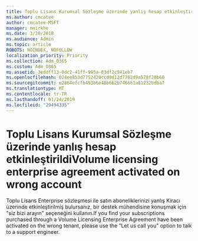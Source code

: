 ```yaml
---
title: Toplu Lisans Kurumsal Sözleşme üzerinde yanlış hesap etkinleştirildi
ms.author: cmcatee
author: cmcatee-MSFT
manager: mnirkhe
ms.date: 3/20/2018
ms.audience: Admin
ms.topic: article
ROBOTS: NOINDEX, NOFOLLOW
localization_priority: Priority
ms.collection: Adm_O365
ms.custom: Adm_O365
ms.assetid: 3eddff13-0dc2-41ff-995a-83df2c941eb7
ms.openlocfilehash: 024ee853d7752420ccd9d12d7762d9a578f28b60
ms.sourcegitcommit: e2864efcfb493b6e46b662b746661a61232bdba7
ms.translationtype: MT
ms.contentlocale: tr-TR
ms.lasthandoff: 01/24/2019
ms.locfileid: "29494335"
---
```

# <a name="volume-licensing-enterprise-agreement-activated-on-wrong-account"></a><span data-ttu-id="b876e-102">Toplu Lisans Kurumsal Sözleşme üzerinde yanlış hesap etkinleştirildi</span><span class="sxs-lookup"><span data-stu-id="b876e-102">Volume licensing enterprise agreement activated on wrong account</span></span>

<span data-ttu-id="b876e-103">Toplu Lisans Enterprise sözleşmesi ile satın aboneliklerinizi yanlış Kiracı üzerinde etkinleştirilmiş bulursanız, bir destek mühendisine konuşmak için "siz bizi arayın" seçeneğini kullanın.</span><span class="sxs-lookup"><span data-stu-id="b876e-103">If you find your subscriptions purchased through a Volume Licensing Enterprise Agreement have been activated on the wrong tenant, please use the "Let us call you" option to talk to a support engineer.</span></span>
  

